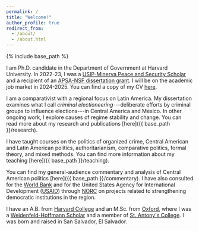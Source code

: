 ```yaml
---
permalink: /
title: "Welcome!"
author_profile: true
redirect_from: 
  - /about/
  - /about.html
---
```


{% include base_path %}

I am Ph.D. candidate in the Department of Government at Harvard University. In 2022-23, I was a <a href="https://www.usip.org/grants-fellowships/fellowships/peace-scholar-fellowship-program" target="_blank">USIP-Minerva Peace and Security Scholar</a> and a recipient of an <a href="https://apsanet.org/programs/doctoral-dissertation-research-improvement-grants/" target="_blank">APSA-NSF dissertation grant</a>. I will be on the academic job market in 2024-2025. You can find a copy of my CV <a href="{{ base_path }}/files/mms_cv.pdf" target="_blank">here</a>.

I am a comparativist with a regional focus on Latin America. My dissertation examines what I call *criminal electioneering*---deliberate efforts by criminal groups to influence elections---in Central America and Mexico. In other ongoing work, I explore causes of regime stability and change. You can read more about my research and publications [here]({{ base_path }}/research). 

I have taught courses on the politics of organized crime, Central American and Latin American politics, authoritarianism, comparative politics, formal theory, and mixed methods. You can find more information about my teaching [here]({{ base_path }}/teaching). 

You can find my general-audience commentary and analysis of Central American politics [here]({{ base_path }}/commentary). I have also consulted for the [World Bank](https://www.worldbank.org/en/home) and for the United States Agency for International Development ([USAID](https://www.usaid.gov/)) through [NORC](https://www.norc.org/Pages/default.aspx) on projects related to strengthening democratic institutions in the region.

I have an A.B. from [Harvard College](https://college.harvard.edu/) and an M.Sc. from [Oxford](https://www.politics.ox.ac.uk/), where I was a [Weidenfeld-Hoffmann Scholar](http://whtrust.org/) and a member of [St. Antony's College](https://www.sant.ox.ac.uk/). I was born and raised in San Salvador, El Salvador. 